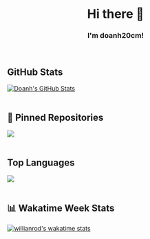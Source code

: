 # <div align="center">Hi there 👋</div>  

### <div align="center">I'm doanh20cm!</div> 


<br> 

## GitHub Stats

<a href="https://github.com/doanh20cm">
  <img align="center" src="https://github-readme-stats.vercel.app/api?username=doanh20cm&show_icons=true&line_height=27&count_private=true&bg_color=30,e96443,904e95&title_color=fff&text_color=fff&theme=radical" alt="Doanh's GitHub Stats" />
</a>

<br>
<br>

## 📌 Pinned Repositories


<a href="https://github.com/doanh20cm/CNPM">
  <img align="center" src="https://github-readme-stats.vercel.app/api/pin/?username=doanh20cm&repo=CNPM&theme=radical&bg_color=30,e96443,904e95&title_color=fff&text_color=fff" />

</a>


<br>
<br>

## Top Languages


<a href="https://github.com/doanh20cm">
  <img align="center" src="https://github-readme-stats.vercel.app/api/top-langs/?username=doanh20cm&langs_count=5&theme=radical&bg_color=30,e96443,904e95&title_color=fff&text_color=fff" />
</a>

<br>
<br>

## 📊 Wakatime Week Stats


[![willianrod's wakatime stats](https://github-readme-stats.vercel.app/api/wakatime?username=willianrod&theme=radical&bg_color=30,e96443,904e95&title_color=fff&text_color=fff)](https://github.com/anuraghazra/github-readme-stats)
